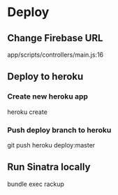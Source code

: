 # Deploy

## Change Firebase URL

app/scripts/controllers/main.js:16


## Deploy to heroku

### Create new heroku app

heroku create

### Push deploy branch to heroku

git push heroku deploy:master


## Run Sinatra locally

bundle exec rackup

